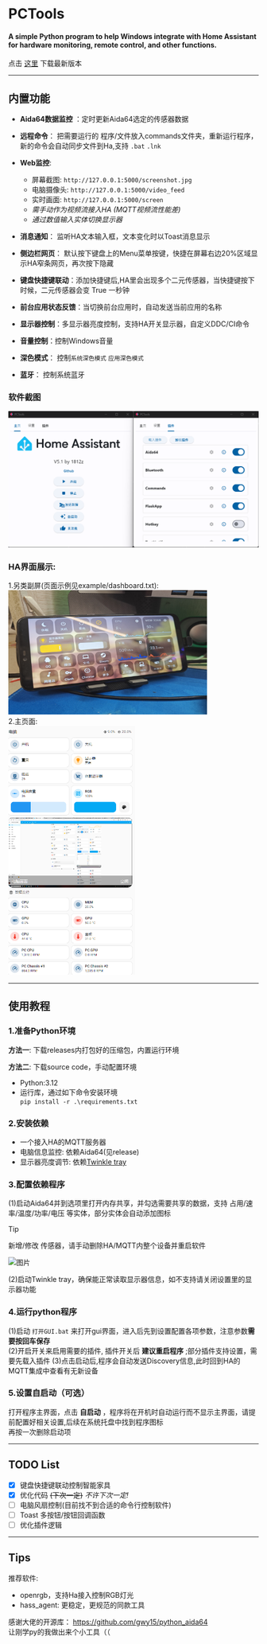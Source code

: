 # PCTools
#### A simple Python program to help Windows integrate with Home Assistant for hardware monitoring, remote control, and other functions.
点击 [这里](https://github.com/1812z/PCTools/releases/latest) 下载最新版本
***
## 内置功能

- **Aida64数据监控** ：定时更新Aida64选定的传感器数据
- **远程命令**： 把需要运行的 程序/文件放入commands文件夹，重新运行程序，新的命令会自动同步文件到Ha,支持 `.bat` `.lnk`
- **Web监控**:
    - 屏幕截图: `http://127.0.0.1:5000/screenshot.jpg`
    - 电脑摄像头: `http://127.0.0.1:5000/video_feed`
    - 实时画面: `http://127.0.0.1:5000/screen`
    - _需手动作为视频流接入HA (MQTT视频流性能差)_
    - _通过数值输入实体切换显示器_

- **消息通知**： 监听HA文本输入框，文本变化时以Toast消息显示
- **侧边栏网页**： 默认按下键盘上的Menu菜单按键，快捷在屏幕右边20%区域显示HA窄条网页，再次按下隐藏
- **键盘快捷键联动**：添加快捷键后,HA里会出现多个二元传感器，当快捷键按下时候，二元传感器会变 True 一秒钟
- **前台应用状态反馈**：当切换前台应用时，自动发送当前应用的名称
- **显示器控制**：多显示器亮度控制，支持HA开关显示器，自定义DDC/CI命令
- **音量控制**：控制Windows音量
- **深色模式**： 控制`系统深色模式` `应用深色模式` 
- **蓝牙**： 控制系统蓝牙

### 软件截图
<img src=".github\images\gui.png" alt="GUI Image" width="600"/>

### HA界面展示:
1.另类副屏(页面示例见example/dashboard.txt):  
<img src=".github\images\1743859715274.jpg" alt="图片" width="400" height="250" />  
2.主页面:  
<img src=".github\images\image.png" alt="手机视图" height="500"/>



***

## 使用教程
### 1.准备Python环境

**方法一**: 下载releases内打包好的压缩包，内置运行环境

**方法二**: 下载source code，手动配置环境

- Python:3.12
- 运行库，通过如下命令安装环境  
 `pip install -r .\requirements.txt`  

### 2.安装依赖
-  一个接入HA的MQTT服务器      
- 电脑信息监控: 依赖Aida64(见release)
- 显示器亮度调节: 依赖[Twinkle tray](https://github.com/xanderfrangos/twinkle-tray/releases)

### 3.配置依赖程序
(1)启动Aida64并到选项里打开内存共享，并勾选需要共享的数据，支持 占用/速率/温度/功率/电压 等实体，部分实体会自动添加图标
> [!TIP]
> 新增/修改 传感器，请手动删除HA/MQTT内整个设备并重启软件

![图片](https://img2.moeblog.vip/images/vO74.png "图片")

(2)启动Twinkle tray，确保能正常读取显示器信息，如不支持请关闭设置里的显示器功能


### 4.运行python程序
(1)启动 `打开GUI.bat`  来打开gui界面，进入后先到设置配置各项参数，注意参数**需要按回车保存**  
(2)开启开关来启用需要的插件, 插件开关后 **建议重启程序**  ;部分插件支持设置，需要先载入插件
(3)点击启动后,程序会自动发送Discovery信息,此时回到HA的MQTT集成中查看有无新设备  


### 5.设置自启动（可选）
打开程序主界面，点击 **自启动** ，程序将在开机时自动运行而不显示主界面，请提前配置好相关设置,后续在系统托盘中找到程序图标  
再按一次删除启动项

***

## TODO List
- [X] 键盘快捷键联动控制智能家具
- [X] 优化代码 ~~(下次一定)~~ *不许下次一定!*
- [ ] 电脑风扇控制(目前找不到合适的命令行控制软件)
- [ ] Toast 多按钮/按钮回调函数
- [ ] 优化插件逻辑

***

## Tips
推荐软件:
- openrgb，支持Ha接入控制RGB灯光  
- hass_agent: 更稳定，更规范的同款工具

感谢大佬的开源库： https://github.com/gwy15/python_aida64  
让刚学py的我做出来个小工具（（
